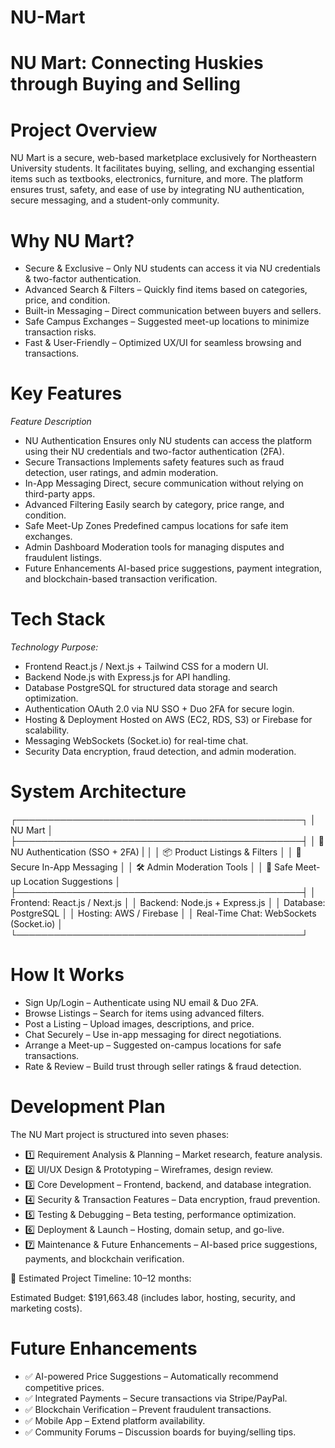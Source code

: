 # NU-Mart

# NU Mart: Connecting Huskies through Buying and Selling


# Project Overview
NU Mart is a secure, web-based marketplace exclusively for Northeastern University students. It facilitates buying, selling, and exchanging essential items such as textbooks, electronics, furniture, and more. The platform ensures trust, safety, and ease of use by integrating NU authentication, secure messaging, and a student-only community.

# Why NU Mart?

- Secure & Exclusive – Only NU students can access it via NU credentials & two-factor authentication.
- Advanced Search & Filters – Quickly find items based on categories, price, and condition.
- Built-in Messaging – Direct communication between buyers and sellers.
- Safe Campus Exchanges – Suggested meet-up locations to minimize transaction risks.
- Fast & User-Friendly – Optimized UX/UI for seamless browsing and transactions.

# Key Features
*Feature	Description*
- NU Authentication	Ensures only NU students can access the platform using their NU credentials and two-factor authentication (2FA).
- Secure Transactions	Implements safety features such as fraud detection, user ratings, and admin moderation.
- In-App Messaging	Direct, secure communication without relying on third-party apps.
- Advanced Filtering	Easily search by category, price range, and condition.
- Safe Meet-Up Zones	Predefined campus locations for safe item exchanges.
- Admin Dashboard	Moderation tools for managing disputes and fraudulent listings.
- Future Enhancements	AI-based price suggestions, payment integration, and blockchain-based transaction verification.

# Tech Stack
*Technology	Purpose:*

- Frontend	React.js / Next.js + Tailwind CSS for a modern UI.
- Backend	Node.js with Express.js for API handling.
- Database	PostgreSQL for structured data storage and search optimization.
- Authentication	OAuth 2.0 via NU SSO + Duo 2FA for secure login.
- Hosting & Deployment	Hosted on AWS (EC2, RDS, S3) or Firebase for scalability.
- Messaging	WebSockets (Socket.io) for real-time chat.
- Security	Data encryption, fraud detection, and admin moderation.

# System Architecture

  ┌──────────────────────────────────────────────┐
  │                  NU Mart                     │
  ├──────────────────────────────────────────────┤
  │    🔐 NU Authentication (SSO + 2FA)          |
  │
  │    📦 Product Listings & Filters
  │
  │    💬 Secure In-App Messaging
  │
  │    🛠 Admin Moderation Tools
  │
  │    📍 Safe Meet-up Location Suggestions     │
  ├──────────────────────────────────────────────┤
  │   Frontend: React.js / Next.js              │
  │   Backend: Node.js + Express.js             │
  │   Database: PostgreSQL                      │
  │   Hosting: AWS / Firebase                   │
  │   Real-Time Chat: WebSockets (Socket.io)    │
  └──────────────────────────────────────────────┘
  
# How It Works

- Sign Up/Login – Authenticate using NU email & Duo 2FA.
- Browse Listings – Search for items using advanced filters.
- Post a Listing – Upload images, descriptions, and price.
- Chat Securely – Use in-app messaging for direct negotiations.
- Arrange a Meet-up – Suggested on-campus locations for safe transactions.
- Rate & Review – Build trust through seller ratings & fraud detection.

# Development Plan
The NU Mart project is structured into seven phases:

- 1️⃣ Requirement Analysis & Planning – Market research, feature analysis.
- 2️⃣ UI/UX Design & Prototyping – Wireframes, design review.
- 3️⃣ Core Development – Frontend, backend, and database integration.
- 4️⃣ Security & Transaction Features – Data encryption, fraud prevention.
- 5️⃣ Testing & Debugging – Beta testing, performance optimization.
- 6️⃣ Deployment & Launch – Hosting, domain setup, and go-live.
- 7️⃣ Maintenance & Future Enhancements – AI-based price suggestions, payments, and blockchain verification.

📅 Estimated Project Timeline: 10–12 months:

Estimated Budget: $191,663.48 (includes labor, hosting, security, and marketing costs).

# Future Enhancements
- ✅ AI-powered Price Suggestions – Automatically recommend competitive prices.
- ✅ Integrated Payments – Secure transactions via Stripe/PayPal.
- ✅ Blockchain Verification – Prevent fraudulent transactions.
- ✅ Mobile App – Extend platform availability.
- ✅ Community Forums – Discussion boards for buying/selling tips.

